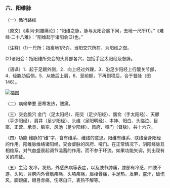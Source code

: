 ### 六、阳维脉

（一）循行路线

〔原文〕《素问·刺腰痛论》：“阳维之脉，脉与太阳合腨下间，去地一尺所(1)。”《难经·二十八难》：“阳维起于诸阳会(2)也。”

〔注释〕(1)一尺所：指离地1尺许，当阳交穴所在，为阳维之郄。

(2)诸阳会：指阳维所交会的头肩部各穴，包括手足太阳经及督脉。

〔语译〕1．起于足跟外侧，2．向上经过外踝，3．沿足少阳经上行髋关节部，4．经胁肋后侧，5．从腋后上肩，6．至前额，下再到项后，合于督脉（图146）。

![插图](./img/图146.jpg)

〈二）病候举要  恶寒发热，腰痛。

（三）交会腧穴  金门（足太阳经）、阳交（足少阳经）、臑俞（手太阳经）、天髎（手少阳经）、肩井（足少阳经）、头维（足阳明经）、本神、阳白、头临泣、目窗、正营、承灵、脑空、风池（足少阳经）、风府、哑门（督脉)，共十六穴。

（四）功能  维脉的“维”字，含有维系、维络的意思。阳维有维系、联络全身阳经的作用。阳维脉维络诸阳经，交会督脉的风府、哑门。在正常情况下，阴阳经脉互相维系，对气血盛衰起调节溢蓄的作用，而不参于环流。如果功能失调，则出现有关的病证。

（五）主治  发冷，发热，外感热病等表症，以及肢节肿痛，膝部有冷感，四肢不遂，头风，背骻内外骨筋疼痛，头项疼痛，眉棱骨痛，手足热，发麻，盗汗，破伤风，脚跟痛，眼目赤痛，伤寒自汗，表热不解等。
